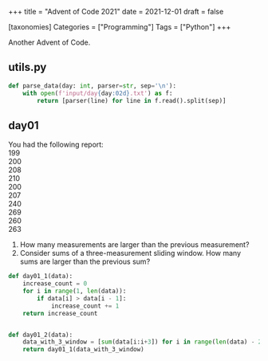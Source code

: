 +++
title = "Advent of Code 2021"
date = 2021-12-01
draft = false

[taxonomies]
Categories = ["Programming"]
Tags = ["Python"]
+++

Another Advent of Code.
<!-- more -->

## utils.py
```Python
def parse_data(day: int, parser=str, sep='\n'):
    with open(f'input/day{day:02d}.txt') as f:
        return [parser(line) for line in f.read().split(sep)]
```

## day01
You had the following report:  
199  
200  
208  
210  
200  
207  
240  
269  
260  
263  

1. How many measurements are larger than the previous measurement?
2. Consider sums of a three-measurement sliding window. How many sums are larger than the previous sum?

```Python
def day01_1(data):
    increase_count = 0
    for i in range(1, len(data)):
        if data[i] > data[i - 1]:
            increase_count += 1
    return increase_count


def day01_2(data):
    data_with_3_window = [sum(data[i:i+3]) for i in range(len(data) - 2)]
    return day01_1(data_with_3_window)
```
